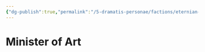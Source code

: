 ```yaml
---
{"dg-publish":true,"permalink":"/5-dramatis-personae/factions/eternian-government/cabinet/minister-of-art/","noteIcon":""}
---
```


# Minister of Art

